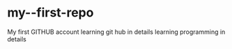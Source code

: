 # my--first-repo
My first GITHUB account
learning git hub in details
learning programming in details
